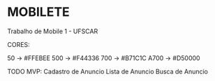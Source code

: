 # MOBILETE

Trabalho de Mobile 1 - UFSCAR

CORES:

50 -> #FFEBEE
500 -> #F44336
700 -> #B71C1C
A700 -> #D50000

TODO MVP:
	Cadastro de Anuncio
	Lista de Anuncio
		Busca de Anuncio


